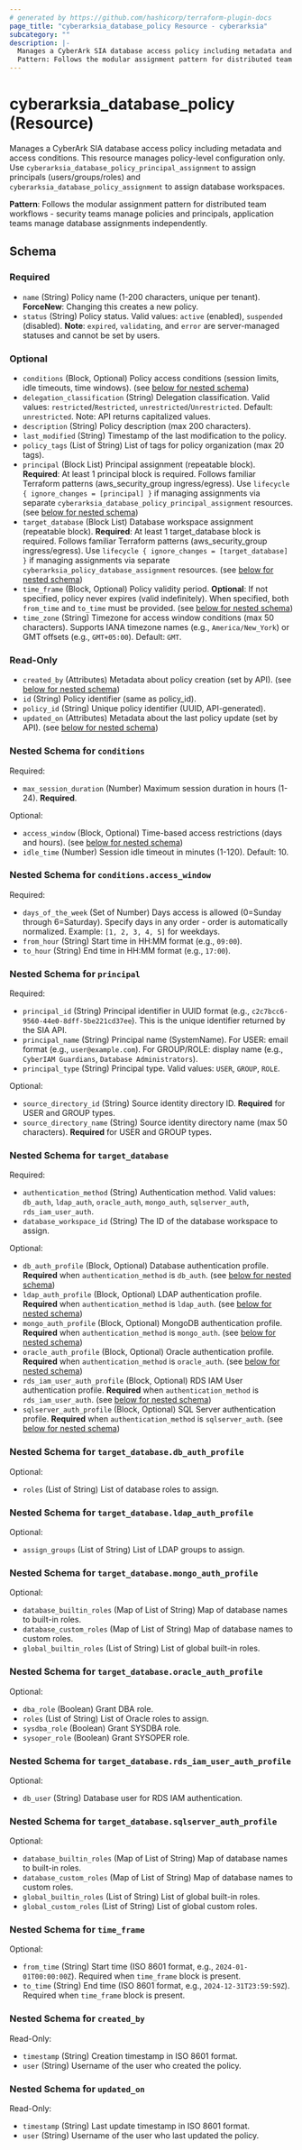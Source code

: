 ```yaml
---
# generated by https://github.com/hashicorp/terraform-plugin-docs
page_title: "cyberarksia_database_policy Resource - cyberarksia"
subcategory: ""
description: |-
  Manages a CyberArk SIA database access policy including metadata and access conditions. This resource manages policy-level configuration only. Use cyberarksia_database_policy_principal_assignment to assign principals (users/groups/roles) and cyberarksia_database_policy_assignment to assign database workspaces.
  Pattern: Follows the modular assignment pattern for distributed team workflows - security teams manage policies and principals, application teams manage database assignments independently.
---
```


# cyberarksia_database_policy (Resource)

Manages a CyberArk SIA database access policy including metadata and access conditions. This resource manages policy-level configuration only. Use `cyberarksia_database_policy_principal_assignment` to assign principals (users/groups/roles) and `cyberarksia_database_policy_assignment` to assign database workspaces.

**Pattern**: Follows the modular assignment pattern for distributed team workflows - security teams manage policies and principals, application teams manage database assignments independently.



<!-- schema generated by tfplugindocs -->
## Schema

### Required

- `name` (String) Policy name (1-200 characters, unique per tenant). **ForceNew**: Changing this creates a new policy.
- `status` (String) Policy status. Valid values: `active` (enabled), `suspended` (disabled). **Note**: `expired`, `validating`, and `error` are server-managed statuses and cannot be set by users.

### Optional

- `conditions` (Block, Optional) Policy access conditions (session limits, idle timeouts, time windows). (see [below for nested schema](#nestedblock--conditions))
- `delegation_classification` (String) Delegation classification. Valid values: `restricted`/`Restricted`, `unrestricted`/`Unrestricted`. Default: `unrestricted`. Note: API returns capitalized values.
- `description` (String) Policy description (max 200 characters).
- `last_modified` (String) Timestamp of the last modification to the policy.
- `policy_tags` (List of String) List of tags for policy organization (max 20 tags).
- `principal` (Block List) Principal assignment (repeatable block). **Required**: At least 1 principal block is required. Follows familiar Terraform patterns (aws_security_group ingress/egress). Use `lifecycle { ignore_changes = [principal] }` if managing assignments via separate `cyberarksia_database_policy_principal_assignment` resources. (see [below for nested schema](#nestedblock--principal))
- `target_database` (Block List) Database workspace assignment (repeatable block). **Required**: At least 1 target_database block is required. Follows familiar Terraform patterns (aws_security_group ingress/egress). Use `lifecycle { ignore_changes = [target_database] }` if managing assignments via separate `cyberarksia_policy_database_assignment` resources. (see [below for nested schema](#nestedblock--target_database))
- `time_frame` (Block, Optional) Policy validity period. **Optional**: If not specified, policy never expires (valid indefinitely). When specified, both `from_time` and `to_time` must be provided. (see [below for nested schema](#nestedblock--time_frame))
- `time_zone` (String) Timezone for access window conditions (max 50 characters). Supports IANA timezone names (e.g., `America/New_York`) or GMT offsets (e.g., `GMT+05:00`). Default: `GMT`.

### Read-Only

- `created_by` (Attributes) Metadata about policy creation (set by API). (see [below for nested schema](#nestedatt--created_by))
- `id` (String) Policy identifier (same as policy_id).
- `policy_id` (String) Unique policy identifier (UUID, API-generated).
- `updated_on` (Attributes) Metadata about the last policy update (set by API). (see [below for nested schema](#nestedatt--updated_on))

<a id="nestedblock--conditions"></a>
### Nested Schema for `conditions`

Required:

- `max_session_duration` (Number) Maximum session duration in hours (1-24). **Required**.

Optional:

- `access_window` (Block, Optional) Time-based access restrictions (days and hours). (see [below for nested schema](#nestedblock--conditions--access_window))
- `idle_time` (Number) Session idle timeout in minutes (1-120). Default: 10.

<a id="nestedblock--conditions--access_window"></a>
### Nested Schema for `conditions.access_window`

Required:

- `days_of_the_week` (Set of Number) Days access is allowed (0=Sunday through 6=Saturday). Specify days in any order - order is automatically normalized. Example: `[1, 2, 3, 4, 5]` for weekdays.
- `from_hour` (String) Start time in HH:MM format (e.g., `09:00`).
- `to_hour` (String) End time in HH:MM format (e.g., `17:00`).



<a id="nestedblock--principal"></a>
### Nested Schema for `principal`

Required:

- `principal_id` (String) Principal identifier in UUID format (e.g., `c2c7bcc6-9560-44e0-8dff-5be221cd37ee`). This is the unique identifier returned by the SIA API.
- `principal_name` (String) Principal name (SystemName). For USER: email format (e.g., `user@example.com`). For GROUP/ROLE: display name (e.g., `CyberIAM Guardians`, `Database Administrators`).
- `principal_type` (String) Principal type. Valid values: `USER`, `GROUP`, `ROLE`.

Optional:

- `source_directory_id` (String) Source identity directory ID. **Required** for USER and GROUP types.
- `source_directory_name` (String) Source identity directory name (max 50 characters). **Required** for USER and GROUP types.


<a id="nestedblock--target_database"></a>
### Nested Schema for `target_database`

Required:

- `authentication_method` (String) Authentication method. Valid values: `db_auth`, `ldap_auth`, `oracle_auth`, `mongo_auth`, `sqlserver_auth`, `rds_iam_user_auth`.
- `database_workspace_id` (String) The ID of the database workspace to assign.

Optional:

- `db_auth_profile` (Block, Optional) Database authentication profile. **Required** when `authentication_method` is `db_auth`. (see [below for nested schema](#nestedblock--target_database--db_auth_profile))
- `ldap_auth_profile` (Block, Optional) LDAP authentication profile. **Required** when `authentication_method` is `ldap_auth`. (see [below for nested schema](#nestedblock--target_database--ldap_auth_profile))
- `mongo_auth_profile` (Block, Optional) MongoDB authentication profile. **Required** when `authentication_method` is `mongo_auth`. (see [below for nested schema](#nestedblock--target_database--mongo_auth_profile))
- `oracle_auth_profile` (Block, Optional) Oracle authentication profile. **Required** when `authentication_method` is `oracle_auth`. (see [below for nested schema](#nestedblock--target_database--oracle_auth_profile))
- `rds_iam_user_auth_profile` (Block, Optional) RDS IAM User authentication profile. **Required** when `authentication_method` is `rds_iam_user_auth`. (see [below for nested schema](#nestedblock--target_database--rds_iam_user_auth_profile))
- `sqlserver_auth_profile` (Block, Optional) SQL Server authentication profile. **Required** when `authentication_method` is `sqlserver_auth`. (see [below for nested schema](#nestedblock--target_database--sqlserver_auth_profile))

<a id="nestedblock--target_database--db_auth_profile"></a>
### Nested Schema for `target_database.db_auth_profile`

Optional:

- `roles` (List of String) List of database roles to assign.


<a id="nestedblock--target_database--ldap_auth_profile"></a>
### Nested Schema for `target_database.ldap_auth_profile`

Optional:

- `assign_groups` (List of String) List of LDAP groups to assign.


<a id="nestedblock--target_database--mongo_auth_profile"></a>
### Nested Schema for `target_database.mongo_auth_profile`

Optional:

- `database_builtin_roles` (Map of List of String) Map of database names to built-in roles.
- `database_custom_roles` (Map of List of String) Map of database names to custom roles.
- `global_builtin_roles` (List of String) List of global built-in roles.


<a id="nestedblock--target_database--oracle_auth_profile"></a>
### Nested Schema for `target_database.oracle_auth_profile`

Optional:

- `dba_role` (Boolean) Grant DBA role.
- `roles` (List of String) List of Oracle roles to assign.
- `sysdba_role` (Boolean) Grant SYSDBA role.
- `sysoper_role` (Boolean) Grant SYSOPER role.


<a id="nestedblock--target_database--rds_iam_user_auth_profile"></a>
### Nested Schema for `target_database.rds_iam_user_auth_profile`

Optional:

- `db_user` (String) Database user for RDS IAM authentication.


<a id="nestedblock--target_database--sqlserver_auth_profile"></a>
### Nested Schema for `target_database.sqlserver_auth_profile`

Optional:

- `database_builtin_roles` (Map of List of String) Map of database names to built-in roles.
- `database_custom_roles` (Map of List of String) Map of database names to custom roles.
- `global_builtin_roles` (List of String) List of global built-in roles.
- `global_custom_roles` (List of String) List of global custom roles.



<a id="nestedblock--time_frame"></a>
### Nested Schema for `time_frame`

Optional:

- `from_time` (String) Start time (ISO 8601 format, e.g., `2024-01-01T00:00:00Z`). Required when `time_frame` block is present.
- `to_time` (String) End time (ISO 8601 format, e.g., `2024-12-31T23:59:59Z`). Required when `time_frame` block is present.


<a id="nestedatt--created_by"></a>
### Nested Schema for `created_by`

Read-Only:

- `timestamp` (String) Creation timestamp in ISO 8601 format.
- `user` (String) Username of the user who created the policy.


<a id="nestedatt--updated_on"></a>
### Nested Schema for `updated_on`

Read-Only:

- `timestamp` (String) Last update timestamp in ISO 8601 format.
- `user` (String) Username of the user who last updated the policy.
